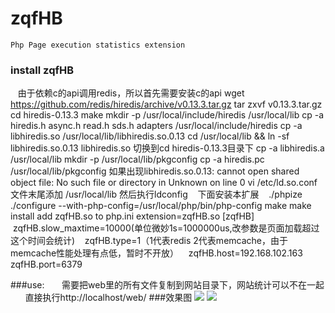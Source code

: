 # zqfHB
    Php Page execution statistics extension
### install zqfHB
    由于依赖c的api调用redis，所以首先需要安装c的api
    wget https://github.com/redis/hiredis/archive/v0.13.3.tar.gz
    tar zxvf v0.13.3.tar.gz
    cd hiredis-0.13.3
    make
    mkdir -p /usr/local/include/hiredis  /usr/local/lib
    cp -a hiredis.h async.h read.h sds.h adapters /usr/local/include/hiredis
    cp -a libhiredis.so /usr/local/lib/libhiredis.so.0.13
    cd /usr/local/lib && ln -sf libhiredis.so.0.13 libhiredis.so
    切换到cd hiredis-0.13.3目录下
    cp -a libhiredis.a /usr/local/lib
    mkdir -p /usr/local/lib/pkgconfig
    cp -a hiredis.pc /usr/local/lib/pkgconfig
    如果出现libhiredis.so.0.13: cannot open shared object file: No such file or directory in Unknown on line 0
    vi /etc/ld.so.conf
    文件末尾添加  /usr/local/lib
    然后执行ldconfig
    下面安装本扩展
    ./phpize
    ./configure --with-php-config=/usr/local/php/bin/php-config
    make
    make install
    add zqfHB.so to php.ini
    extension=zqfHB.so
    [zqfHB]
    zqfHB.slow_maxtime=10000(单位微妙1s=1000000us,改参数是页面加载超过这个时间会统计)
    zqfHB.type=1（1代表redis 2代表memcache，由于memcache性能处理有点低，暂时不开放）
    zqfHB.host=192.168.102.163
    zqfHB.port=6379

###use:
       需要把web里的所有文件复制到网站目录下，网站统计可以不在一起
       直接执行http://localhost/web/
###效果图
![](https://github.com/qieangel2013/zqfHB/blob/master/images/img1.png)
![](https://github.com/qieangel2013/zqfHB/blob/master/images/img2.png)
